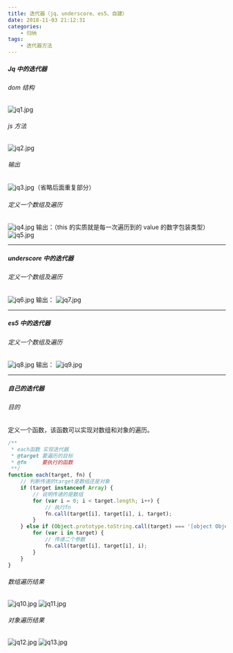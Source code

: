 ```yaml
---
title: 迭代器（jq、underscore、es5、自建）
date: 2018-11-03 21:12:31
categories:
	- 归纳
tags:
	- 迭代器方法
---
```


##### Jq 中的迭代器

###### dom 结构

![jq1.jpg](https://myblog-1257961174.cos.ap-beijing.myqcloud.com/blog/05-Understanding-of-iterators/jq1.jpg)

<!-- more -->

###### js 方法

![jq2.jpg](https://myblog-1257961174.cos.ap-beijing.myqcloud.com/blog/05-Understanding-of-iterators/jq2.jpg)

###### 输出

![jq3.jpg](https://myblog-1257961174.cos.ap-beijing.myqcloud.com/blog/05-Understanding-of-iterators/jq3.jpg)（省略后面重复部分）

###### 定义一个数组及遍历

![jq4.jpg](https://myblog-1257961174.cos.ap-beijing.myqcloud.com/blog/05-Understanding-of-iterators/jq4.jpg)
输出：（this 的实质就是每一次遍历到的 value 的数字包装类型）
![jq5.jpg](https://myblog-1257961174.cos.ap-beijing.myqcloud.com/blog/05-Understanding-of-iterators/jq5.jpg)

---

##### underscore 中的迭代器

###### 定义一个数组及遍历

![jq6.jpg](https://myblog-1257961174.cos.ap-beijing.myqcloud.com/blog/05-Understanding-of-iterators/jq6.jpg)
输出：
![jq7.jpg](https://myblog-1257961174.cos.ap-beijing.myqcloud.com/blog/05-Understanding-of-iterators/jq7.jpg)

---

##### es5 中的迭代器

###### 定义一个数组及遍历

![jq8.jpg](https://myblog-1257961174.cos.ap-beijing.myqcloud.com/blog/05-Understanding-of-iterators/jq8.jpg)
输出：
![jq9.jpg](https://myblog-1257961174.cos.ap-beijing.myqcloud.com/blog/05-Understanding-of-iterators/jq9.jpg)

---

##### 自己的迭代器

###### 目的

定义一个函数，该函数可以实现对数组和对象的遍历。

```javascript
/**
 * each函数 实现迭代器
 * @target 要遍历的目标
 * @fn     要执行的函数
 **/
function each(target, fn) {
    // 判断传递的target是数组还是对象
    if (target instanceof Array) {
        // 说明传递的是数组
        for (var i = 0; i < target.length; i++) {
            // 执行fn
            fn.call(target[i], target[i], i, target);
        }
    } else if (Object.prototype.toString.call(target) === '[object Object]') {
        for (var i in target) {
            // 传递二个参数
            fn.call(target[i], target[i], i);
        }
    }
}
```

###### 数组遍历结果

![jq10.jpg](https://myblog-1257961174.cos.ap-beijing.myqcloud.com/blog/05-Understanding-of-iterators/jq10.jpg)
![jq11.jpg](https://myblog-1257961174.cos.ap-beijing.myqcloud.com/blog/05-Understanding-of-iterators/jq11.jpg)

###### 对象遍历结果

![jq12.jpg](https://myblog-1257961174.cos.ap-beijing.myqcloud.com/blog/05-Understanding-of-iterators/jq12.jpg)
![jq13.jpg](https://myblog-1257961174.cos.ap-beijing.myqcloud.com/blog/05-Understanding-of-iterators/jq13.jpg)

